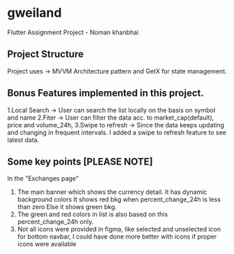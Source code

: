 # gweiland

Flutter Assignment Project - Noman khanbhai

## Project Structure
Project uses -> MVVM Architecture pattern and GetX for state management.


## Bonus Features implemented in this project.
1.Local Search -> User can search the list locally on the basis on symbol and name
2.Fiter -> User can filter the data acc. to market_cap(default), price and volume_24h,
3.Swipe to refresh -> Since the data keeps updating and changing in frequent intervals. I added a swipe to refresh feature to see latest data.

## Some key points [PLEASE NOTE]
In the "Exchanges page"
1. The main banner which shows the currency detail. It has dynamic background colors
     It shows red bkg when percent_change_24h is less than zero
     Else it shows green bkg.
2. The green and red colors in list is also based on this percent_change_24h only.
3. Not all icons were provided in figma, like selected and unselected icon for bottom navbar,
     I could have done more better with icons if proper icons were available

